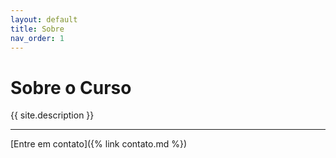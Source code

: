 ```yaml
---
layout: default
title: Sobre
nav_order: 1
---
```

# Sobre o Curso

{{ site.description }}

---
[Entre em contato]({% link contato.md %})
